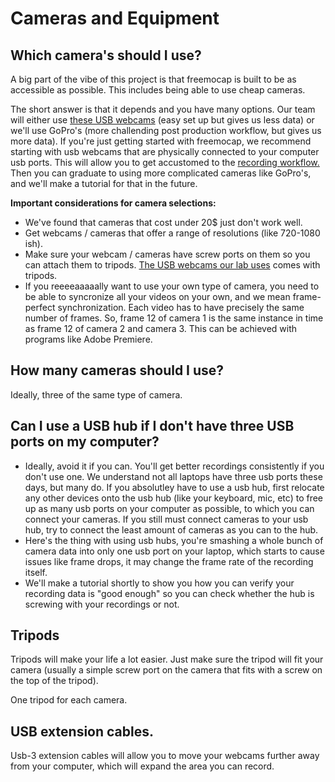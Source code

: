 # Cameras and Equipment

## Which camera's should I use?

A big part of the vibe of this project is that freemocap is built to be as accessible as possible. This includes being able to use cheap cameras. 

The short answer is that it depends and you have many options.  Our team will either use [these USB webcams](https://www.amazon.com/Streaming-Microphone-Widescreen-Conferencing-Recording/dp/B082X91MPP) (easy set up but gives us less data) or we'll use GoPro's (more challending post production workflow, but gives us more data). If you're just getting started with freemocap, we recommend starting with usb webcams that are physically connected to your computer usb ports. This will allow you to get accustomed to the [recording workflow.](../Tutorials/Create_New_FreeMoCap_Recording_Session.md) Then you can graduate to using more complicated cameras like GoPro's, and we'll make a tutorial for that in the future. 



**Important considerations for camera selections:** 
- We've found that cameras that cost under 20$ just don't work well. 
- Get webcams / cameras that offer a range of resolutions (like 720-1080 ish). 
- Make sure your webcam / cameras have screw ports on them so you can attach them to tripods. [The USB webcams our lab uses](https://www.amazon.com/Streaming-Microphone-Widescreen-Conferencing-Recording/dp/B082X91MPP) comes with tripods. 
- If you reeeeaaaaally want to use your own type of camera, you need to be able to syncronize all your videos on your own, and we mean frame-perfect synchronization. Each video has to have precisely the same number of frames. So, frame 12 of camera 1 is the same instance in time as frame 12 of camera 2 and camera 3. This can be achieved with programs like Adobe Premiere. 

## How many cameras should I use? 
Ideally, three of the same type of camera. 

## Can I use a USB hub if I don't have three USB ports on my computer?
- Ideally, avoid it if you can. You'll get better recordings consistently if you don't use one. We understand not all laptops have three usb ports these days, but many do. If you absolutley have to use a usb hub, first relocate any other devices onto the usb hub (like your keyboard, mic, etc) to free up as many usb ports on your computer as possible, to which you can connect your cameras. If you still must connect cameras to your usb hub, try to connect the least amount of cameras as you can to the hub. 
- Here's the thing with using usb hubs, you're smashing a whole bunch of camera data into only one usb port on your laptop, which starts to cause issues like frame drops, it may change the frame rate of the recording itself. 
- We'll make a tutorial shortly to show you how you can verify your recording data is "good enough" so you can check whether the hub is screwing with your recordings or not. 

## Tripods
Tripods will make your life a lot easier. Just make sure the tripod will fit your camera (usually a simple screw port on the camera that fits with a screw on the top of the tripod). 

One tripod for each camera. 

## USB extension cables. 

Usb-3 extension cables will allow you to move your webcams further away from your computer, which will expand the area you can record. 